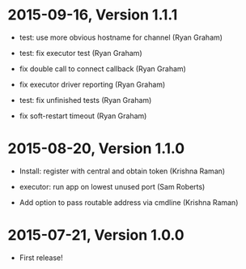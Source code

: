 2015-09-16, Version 1.1.1
=========================

 * test: use more obvious hostname for channel (Ryan Graham)

 * test: fix executor test (Ryan Graham)

 * fix double call to connect callback (Ryan Graham)

 * fix executor driver reporting (Ryan Graham)

 * test: fix unfinished tests (Ryan Graham)

 * fix soft-restart timeout (Ryan Graham)


2015-08-20, Version 1.1.0
=========================

 * Install: register with central and obtain token (Krishna Raman)

 * executor: run app on lowest unused port (Sam Roberts)

 * Add option to pass routable address via cmdline (Krishna Raman)


2015-07-21, Version 1.0.0
=========================

 * First release!
